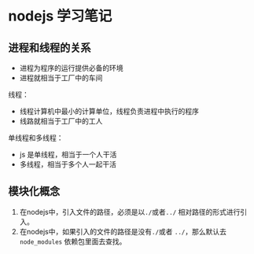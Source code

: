 # nodejs 学习笔记

## 进程和线程的关系

- 进程为程序的运行提供必备的环境
- 进程就相当于工厂中的车间

线程：

- 线程计算机中最小的计算单位，线程负责进程中执行的程序
- 线路就相当于工厂中的工人

单线程和多线程：

- js 是单线程，相当于一个人干活
- 多线程，相当于多个人一起干活


## 模块化概念

1. 在nodejs中，引入文件的路径，必须是以`./`或者`../` 相对路径的形式进行引入。
2. 在nodejs中，如果引入的文件的路径是没有`./`或者 `../`，那么默认去`node_modules` 依赖包里面去查找。
